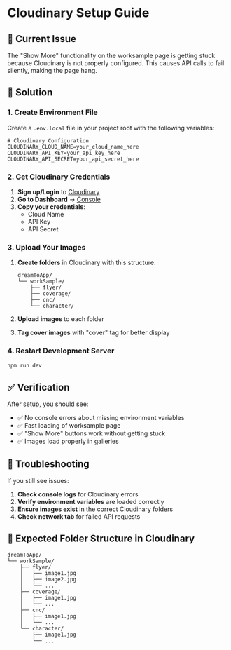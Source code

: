 # Cloudinary Setup Guide

## 🚨 Current Issue
The "Show More" functionality on the worksample page is getting stuck because Cloudinary is not properly configured. This causes API calls to fail silently, making the page hang.

## 🔧 Solution

### 1. Create Environment File
Create a `.env.local` file in your project root with the following variables:

```env
# Cloudinary Configuration
CLOUDINARY_CLOUD_NAME=your_cloud_name_here
CLOUDINARY_API_KEY=your_api_key_here
CLOUDINARY_API_SECRET=your_api_secret_here
```

### 2. Get Cloudinary Credentials

1. **Sign up/Login** to [Cloudinary](https://cloudinary.com/)
2. **Go to Dashboard** → [Console](https://cloudinary.com/console)
3. **Copy your credentials**:
   - Cloud Name
   - API Key
   - API Secret

### 3. Upload Your Images

1. **Create folders** in Cloudinary with this structure:
   ```
   dreamToApp/
   └── workSample/
       ├── flyer/
       ├── coverage/
       ├── cnc/
       └── character/
   ```

2. **Upload images** to each folder
3. **Tag cover images** with "cover" tag for better display

### 4. Restart Development Server

```bash
npm run dev
```

## ✅ Verification

After setup, you should see:
- ✅ No console errors about missing environment variables
- ✅ Fast loading of worksample page
- ✅ "Show More" buttons work without getting stuck
- ✅ Images load properly in galleries

## 🐛 Troubleshooting

If you still see issues:

1. **Check console logs** for Cloudinary errors
2. **Verify environment variables** are loaded correctly
3. **Ensure images exist** in the correct Cloudinary folders
4. **Check network tab** for failed API requests

## 📁 Expected Folder Structure in Cloudinary

```
dreamToApp/
└── workSample/
    ├── flyer/
    │   ├── image1.jpg
    │   ├── image2.jpg
    │   └── ...
    ├── coverage/
    │   ├── image1.jpg
    │   └── ...
    ├── cnc/
    │   ├── image1.jpg
    │   └── ...
    └── character/
        ├── image1.jpg
        └── ...
``` 